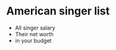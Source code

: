 # American singer list

<ul>
  <li>All singer salary</li>
  <li>Their net worth</li>
  <li>in your budget</li>
</ul>
